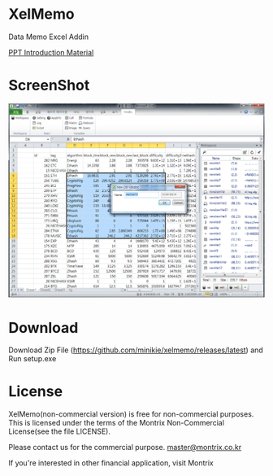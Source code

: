 # XelMemo
Data Memo Excel Addin

[PPT Introduction Material](https://raw.githubusercontent.com/minikie/xelmemo/master/etc/xelmemo_v1.pptm) 


# ScreenShot
![ScreenShot](/image/xelmemo_screenshot1.png?raw=true "Optional Title")


# Download
Download Zip File (https://github.com/minikie/xelmemo/releases/latest) and Run setup.exe 


# License
XelMemo(non-commercial version) is free for non-commercial purposes. This is licensed under the terms of the Montrix Non-Commercial License(see the file LICENSE).

Please contact us for the commercial purpose. master@montrix.co.kr

If you're interested in other financial application, visit Montrix
